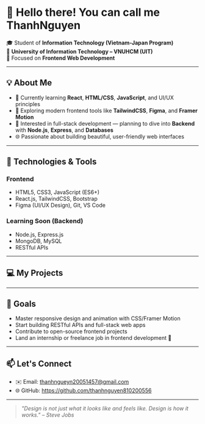 # 👋 Hello there! You can call me ThanhNguyen


🎓 Student of **Information Technology (Vietnam-Japan Program)**  
🏫 **University of Information Technology – VNUHCM (UIT)**  
🎯 Focused on **Frontend Web Development**

---

## 💡 About Me

- 🌱 Currently learning **React**, **HTML/CSS**, **JavaScript**, and UI/UX principles
- 🚀 Exploring modern frontend tools like **TailwindCSS**, **Figma**, and **Framer Motion**
- 🧩 Interested in full-stack development — planning to dive into **Backend** with **Node.js**, **Express**, and **Databases**
- 🌐 Passionate about building beautiful, user-friendly web interfaces

---

## 🔧 Technologies & Tools

### Frontend
- HTML5, CSS3, JavaScript (ES6+)
- React.js, TailwindCSS, Bootstrap
- Figma (UI/UX Design), Git, VS Code

### Learning Soon (Backend)
- Node.js, Express.js
- MongoDB, MySQL
- RESTful APIs

---

## 💻 My Projects

---

## 🎯 Goals

- Master responsive design and animation with CSS/Framer Motion
- Start building RESTful APIs and full-stack web apps
- Contribute to open-source frontend projects
- Land an internship or freelance job in frontend development 💼

---

## 📫 Let's Connect

- ✉️ Email: thanhngueyn20051457@gmail.com 
- 🌐 GitHub: https://github.com/thanhnguyen810200556

---

> *"Design is not just what it looks like and feels like. Design is how it works." – Steve Jobs*
